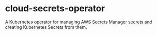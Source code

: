 # cloud-secrets-operator
A Kubernetes operator for managing AWS Secrets Manager secrets and creating Kubernetes Secrets from them.
